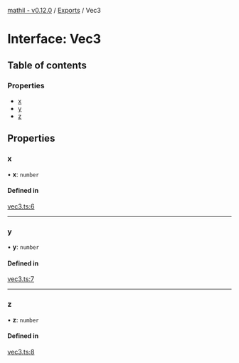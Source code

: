 [mathil - v0.12.0](../README.md) / [Exports](../modules.md) / Vec3

# Interface: Vec3

## Table of contents

### Properties

- [x](Vec3.md#x)
- [y](Vec3.md#y)
- [z](Vec3.md#z)

## Properties

### x

• **x**: `number`

#### Defined in

[vec3.ts:6](https://github.com/eransed/mathil/blob/84118e9/src/vec3.ts#L6)

___

### y

• **y**: `number`

#### Defined in

[vec3.ts:7](https://github.com/eransed/mathil/blob/84118e9/src/vec3.ts#L7)

___

### z

• **z**: `number`

#### Defined in

[vec3.ts:8](https://github.com/eransed/mathil/blob/84118e9/src/vec3.ts#L8)
